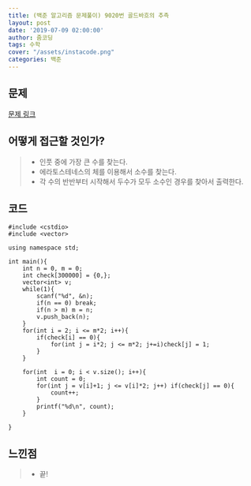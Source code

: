 ```yaml
---
title: (백준 알고리즘 문제풀이) 9020번 골드바흐의 추측
layout: post
date: '2019-07-09 02:00:00'
author: 줌코딩
tags: 수학
cover: "/assets/instacode.png"
categories: 백준
---
```


## 문제

[문제 링크](https://www.acmicpc.net/problem/9020)

## 어떻게 접근할 것인가?

>* 인풋 중에 가장 큰 수를 찾는다.
>* 에라토스테네스의 체를 이용해서 소수를 찾는다.
>* 각 수의 반반부터 시작해서 두수가 모두 소수인 경우를 찾아서 출력한다.

## 코드

    #include <cstdio>
    #include <vector>

    using namespace std; 

    int main(){
        int n = 0, m = 0;
        int check[300000] = {0,};
        vector<int> v;
        while(1){
            scanf("%d", &n);
            if(n == 0) break;
            if(n > m) m = n;
            v.push_back(n);
        }
        for(int i = 2; i <= m*2; i++){
            if(check[i] == 0){
                for(int j = i*2; j <= m*2; j+=i)check[j] = 1;
            }
        }

        for(int  i = 0; i < v.size(); i++){
            int count = 0;
            for(int j = v[i]+1; j <= v[i]*2; j++) if(check[j] == 0){
                count++;
            }
            printf("%d\n", count);
        }

    }


## 느낀점

>* 끝!
